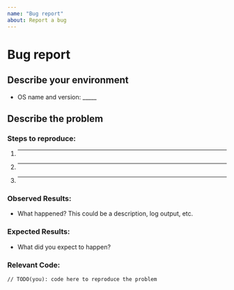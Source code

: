 ```yaml
---
name: "Bug report"
about: Report a bug
---
```


# Bug report

## Describe your environment

* OS name and version: _____  
  
## Describe the problem

### Steps to reproduce:

1. _____
2. _____
3. _____
  
### Observed Results:

* What happened? This could be a description, log output, etc.  
  
### Expected Results:

* What did you expect to happen?  
  
### Relevant Code:

```
// TODO(you): code here to reproduce the problem
```
